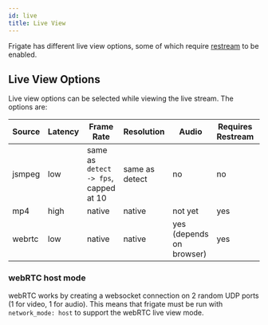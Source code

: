 ```yaml
---
id: live
title: Live View
---
```


Frigate has different live view options, some of which require [restream](restream.md) to be enabled.

## Live View Options

Live view options can be selected while viewing the live stream. The options are:

| Source | Latency | Frame Rate                             | Resolution     | Audio                       | Requires Restream | Other Limitations  |
| ------ | ------- | -------------------------------------- | -------------- | --------------------------- | ----------------- | ------------------ |
| jsmpeg | low     | same as `detect -> fps`, capped at 10  | same as detect | no                          | no                | none               |
| mp4    | high    | native                                 | native         | not yet                     | yes               | none               |
| webrtc | low     | native                                 | native         | yes (depends on browser)    | yes               | requires host mode |

### webRTC host mode

webRTC works by creating a websocket connection on 2 random UDP ports (1 for video, 1 for audio). This means that frigate must be run with `network_mode: host` to support the webRTC live view mode.
